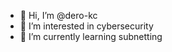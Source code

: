 - 👋 Hi, I’m @dero-kc
- 👀 I’m interested in cybersecurity
- 🌱 I’m currently learning subnetting

<!---
dero-kc/dero-kc is a ✨ special ✨ repository because its `README.md` (this file) appears on your GitHub profile.
You can click the Preview link to take a look at your changes.
--->
